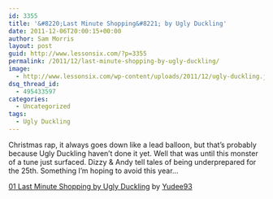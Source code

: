 ```yaml
---
id: 3355
title: '&#8220;Last Minute Shopping&#8221; by Ugly Duckling'
date: 2011-12-06T20:00:15+00:00
author: Sam Morris
layout: post
guid: http://www.lessonsix.com/?p=3355
permalink: /2011/12/last-minute-shopping-by-ugly-duckling/
image:
  - http://www.lessonsix.com/wp-content/uploads/2011/12/ugly-duckling.jpg
dsq_thread_id:
  - 495433597
categories:
  - Uncategorized
tags:
  - Ugly Duckling
---
```

Christmas rap, it always goes down like a lead balloon, but that&#8217;s probably because Ugly Duckling haven&#8217;t done it yet. Well that was until this monster of a tune just surfaced. Dizzy &#038; Andy tell tales of being underprepared for the 25th. Something I&#8217;m hoping to avoid this year&#8230;

<span><a href="http://soundcloud.com/yudee93/01-last-minute-shopping">01 Last Minute Shopping by Ugly Duckling</a> by <a href="http://soundcloud.com/yudee93">Yudee93</a></span>